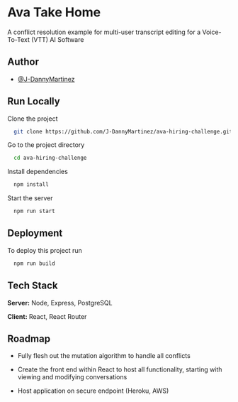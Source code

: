 
# Ava Take Home

A conflict resolution example for multi-user transcript editing for a Voice-To-Text (VTT) AI Software


## Author

- [@J-DannyMartinez](https://github.com/J-DannyMartinez)

  
## Run Locally

Clone the project

```bash
  git clone https://github.com/J-DannyMartinez/ava-hiring-challenge.git
```

Go to the project directory

```bash
  cd ava-hiring-challenge
```

Install dependencies

```bash
  npm install
```

Start the server

```bash
  npm run start
```


## Deployment

To deploy this project run

```bash
  npm run build
```

  
  
## Tech Stack

**Server:** Node, Express, PostgreSQL

**Client:** React, React Router

  
## Roadmap

- Fully flesh out the mutation algorithm to handle all conflicts

- Create the front end within React to host all functionality, starting with viewing and modifying conversations

- Host application on secure endpoint (Heroku, AWS) 

  
